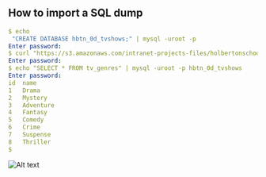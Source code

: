 ## How to import a SQL dump
```yaml
$ echo
 "CREATE DATABASE hbtn_0d_tvshows;" | mysql -uroot -p
Enter password: 
$ curl "https://s3.amazonaws.com/intranet-projects-files/holbertonschool-higher-level_programming+/274/hbtn_0d_tvshows.sql" -s | mysql -uroot -p hbtn_0d_tvshows
Enter password: 
$ echo "SELECT * FROM tv_genres" | mysql -uroot -p hbtn_0d_tvshows
Enter password: 
id  name
1   Drama
2   Mystery
3   Adventure
4   Fantasy
5   Comedy
6   Crime
7   Suspense
8   Thriller
$
```

![Alt text](https://www.google.com/url?sa=i&url=https%3A%2F%2Fwww.educba.com%2Fjoins-in-mysql%2F&psig=AOvVaw0ET-6QYMRSBmk5uFubL2pb&ust=1710619457234000&source=images&cd=vfe&opi=89978449&ved=0CBMQjRxqFwoTCJjo9p6I94QDFQAAAAAdAAAAABAE)
